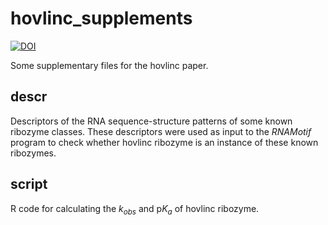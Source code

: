 # hovlinc_supplements

[![DOI](https://zenodo.org/badge/284808152.svg)](https://zenodo.org/badge/latestdoi/284808152)

Some supplementary files for the hovlinc paper.

## descr

Descriptors of the RNA sequence-structure patterns of some known ribozyme classes. These descriptors were used as input to the *RNAMotif* program to check whether hovlinc ribozyme is an instance of these known ribozymes.

## script

R code for calculating the *k<sub>obs</sup>* and p*K<sub>a</sup>* of hovlinc ribozyme.
